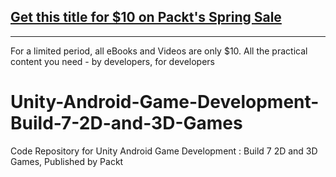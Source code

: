 ## [Get this title for $10 on Packt's Spring Sale](https://www.packt.com/V15335?utm_source=github&utm_medium=packt-github-repo&utm_campaign=spring_10_dollar_2022)
-----
For a limited period, all eBooks and Videos are only $10. All the practical content you need \- by developers, for developers

# Unity-Android-Game-Development-Build-7-2D-and-3D-Games
Code Repository for Unity Android Game Development : Build 7 2D and 3D Games, Published by Packt
